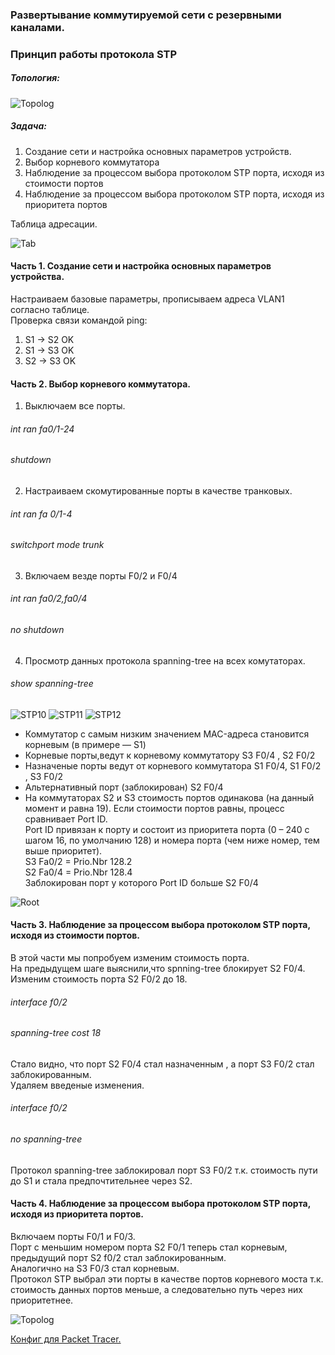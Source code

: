 ### **Развертывание коммутируемой сети с резервными каналами.**
### **Принцип работы протокола STP**
##### Топология:
![Topolog](https://github.com/Cooler1213/Otus-Network/blob/e637821fc411fcf33bafe0ded539f1efd47f1972/Lab/STP/Topolog.png)
##### Задача:
1. Создание сети и настройка основных параметров устройств.
2. Выбор корневого коммутатора
3. Наблюдение за процессом выбора протоколом STP порта, исходя из стоимости портов
4. Наблюдение за процессом выбора протоколом STP порта, исходя из приоритета портов

Таблица адресации.

![Tab](https://github.com/Cooler1213/Otus-Network/blob/92f2f776696c8c1a564fcc438d47240e14cc0cb5/Lab/STP/Tab.png)

#### Часть 1. Создание сети и настройка основных параметров устройства.  

Настраиваем базовые параметры, прописываем адреса VLAN1 согласно таблице.  
Проверка связи командой ping:
1. S1 -> S2  OK
2. S1 -> S3  OK
3. S2 -> S3  OK

#### Часть 2. Выбор корневого коммутатора.  

1. Выключаем все порты.
###### int ran fa0/1-24 
###### shutdown
2. Настраиваем скомутированные порты в качестве транковых.
###### int ran fa 0/1-4 
###### switchport mode trunk
3. Включаем везде порты F0/2 и F0/4
###### int ran fa0/2,fa0/4
###### no shutdown
4. Просмотр данных протокола spanning-tree на всех комутаторах.
###### show spanning-tree 
![STP10](https://github.com/Cooler1213/Otus-Network/blob/5e3e648cab211395a68cc59d188866e77ea4674d/Lab/STP/STP10.png)
![STP11](https://github.com/Cooler1213/Otus-Network/blob/5e3e648cab211395a68cc59d188866e77ea4674d/Lab/STP/STP11.png)
![STP12](https://github.com/Cooler1213/Otus-Network/blob/5e3e648cab211395a68cc59d188866e77ea4674d/Lab/STP/STP12.png)

- Коммутатор с самым низким значением MAC-адреса становится корневым (в примере — S1)
- Корневые порты,ведут к корневому коммутатору  S3 F0/4 , S2 F0/2
- Назначеные порты ведут от корневого коммутатора S1 F0/4, S1 F0/2 , S3 F0/2
- Альтернативный порт (заблокирован) S2 F0/4
- На коммутаторах S2 и S3 стоимость портов одинакова (на данный момент и равна 19). Если стоимости портов равны, процесс сравнивает Port ID.  
Port ID привязан к порту и состоит из приоритета порта (0 – 240 с шагом 16, по умолчанию 128) и номера порта (чем ниже номер, тем выше приоритет).  
 S3 Fa0/2  = Prio.Nbr 128.2  
 S2 Fa0/4  = Prio.Nbr 128.4  
Заблокирован порт у которого Port ID больше S2 F0/4

![Root](https://github.com/Cooler1213/Otus-Network/blob/2e3b6adb3f49744c652806fd7d0db8a94fc0c593/Lab/STP/Root.png)

#### Часть 3. Наблюдение за процессом выбора протоколом STP порта, исходя из стоимости портов.
В этой части мы попробуем изменим стоимость порта.  
На предыдущем шаге выяснили,что spnning-tree блокирует S2 F0/4.  
Изменим стоимость порта S2 F0/2 до 18.  

###### interface f0/2  
###### spanning-tree cost 18  

Стало видно, что порт S2 F0/4 стал назначенным , а порт S3 F0/2 стал заблокированным.  
Удаляем введеные изменения.  

###### interface f0/2  
###### no spanning-tree  

Протокол spanning-tree заблокировал порт S3 F0/2 т.к. стоимость пути до S1 и стала предпочтительнее через S2.

#### Часть 4. Наблюдение за процессом выбора протоколом STP порта, исходя из приоритета портов.  

Включаем порты F0/1 и F0/3.  
Порт с меньшим номером порта S2 F0/1 теперь стал корневым, предыдущий порт S2 f0/2 стал заблокированным.  
Аналогично на S3 F0/3 стал корневым.  
Протокол STP выбрал эти порты в качестве портов корневого моста т.к. стоимость данных портов меньше, а следовательно путь   через них приоритетнее.

![Topolog](https://github.com/Cooler1213/Otus-Network/blob/812707634b75cb29699521d7197c5292a9a24565/Lab/STP/STP13.png)

[Конфиг для Packet Tracer.](https://github.com/Cooler1213/Otus-Network/blob/b767672f9ccb21483f3c16d48d7e67f64936b33b/Lab/STP/STP.pkt)
